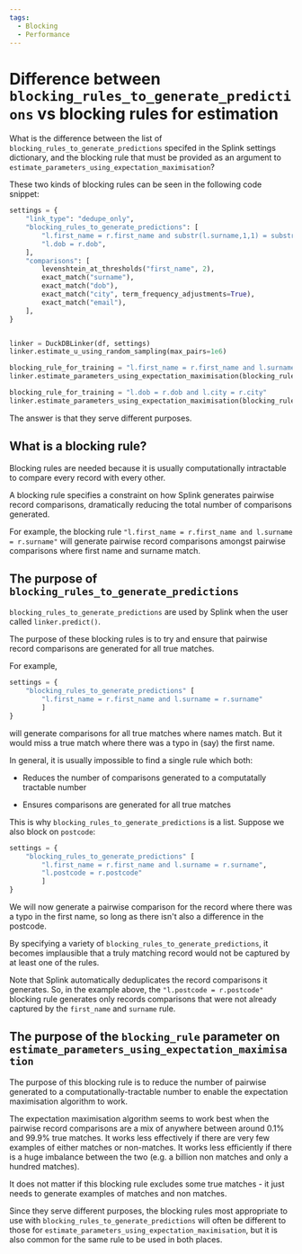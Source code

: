 ```yaml
---
tags:
  - Blocking
  - Performance
---
```


# Difference between `blocking_rules_to_generate_predictions` vs blocking rules for estimation

What is the difference between the list of `blocking_rules_to_generate_predictions` specifed in the Splink settings dictionary, and the blocking rule that must be provided as an argument to `estimate_parameters_using_expectation_maximisation`?

These two kinds of blocking rules can be seen in the following code snippet:

```python
settings = {
    "link_type": "dedupe_only",
    "blocking_rules_to_generate_predictions": [
        "l.first_name = r.first_name and substr(l.surname,1,1) = substr(r.surname,1,1)",
        "l.dob = r.dob",
    ],
    "comparisons": [
        levenshtein_at_thresholds("first_name", 2),
        exact_match("surname"),
        exact_match("dob"),
        exact_match("city", term_frequency_adjustments=True),
        exact_match("email"),
    ],
}


linker = DuckDBLinker(df, settings)
linker.estimate_u_using_random_sampling(max_pairs=1e6)

blocking_rule_for_training = "l.first_name = r.first_name and l.surname = r.surname"
linker.estimate_parameters_using_expectation_maximisation(blocking_rule_for_training)

blocking_rule_for_training = "l.dob = r.dob and l.city = r.city"
linker.estimate_parameters_using_expectation_maximisation(blocking_rule_for_training)

```

The answer is that they serve different purposes.

## What is a blocking rule?

Blocking rules are needed because it is usually computationally intractable to compare every record with every other.

A blocking rule specifies a constraint on how Splink generates pairwise record comparisons, dramatically reducing the total number of comparisons generated.

For example, the blocking rule `"l.first_name = r.first_name and l.surname = r.surname"` will generate pairwise record comparisons amongst pairwise comparisons where first name and surname match.

## The purpose of `blocking_rules_to_generate_predictions`

`blocking_rules_to_generate_predictions` are used by Splink when the user called `linker.predict()`.

The purpose of these blocking rules is to try and ensure that pairwise record comparisons are generated for all true matches.

For example,

```python
settings = {
    "blocking_rules_to_generate_predictions" [
        "l.first_name = r.first_name and l.surname = r.surname"
        ]
}
```

will generate comparisons for all true matches where names match. But it would miss a true match where there was a typo in (say) the first name.

In general, it is usually impossible to find a single rule which both:

- Reduces the number of comparisons generated to a computatally tractable number

- Ensures comparisons are generated for all true matches

This is why `blocking_rules_to_generate_predictions` is a list. Suppose we also block on `postcode`:

```python
settings = {
    "blocking_rules_to_generate_predictions" [
        "l.first_name = r.first_name and l.surname = r.surname",
        "l.postcode = r.postcode"
        ]
}
```

We will now generate a pairwise comparison for the record where there was a typo in the first name, so long as there isn't also a difference in the postcode.

By specifying a variety of `blocking_rules_to_generate_predictions`, it becomes implausible that a truly matching record would not be captured by at least one of the rules.

Note that Splink automatically deduplicates the record comparisons it generates. So, in the example above, the `"l.postcode = r.postcode"` blocking rule generates only records comparisons that were not already captured by the `first_name` and `surname` rule.

## The purpose of the `blocking_rule` parameter on `estimate_parameters_using_expectation_maximisation`

The purpose of this blocking rule is to reduce the number of pairwise generated to a computationally-tractable number to enable the expectation maximisation algorithm to work.

The expectation maximisation algorithm seems to work best when the pairwise record comparisons are a mix of anywhere between around 0.1% and 99.9% true matches. It works less effectively if there are very few examples of either matches or non-matches. It works less efficiently if there is a huge imbalance between the two (e.g. a billion non matches and only a hundred matches).

It does not matter if this blocking rule excludes some true matches - it just needs to generate examples of matches and non matches.

Since they serve different purposes, the blocking rules most appropriate to use with `blocking_rules_to_generate_predictions` will often be different to those for `estimate_parameters_using_expectation_maximisation`, but it is also common for the same rule to be used in both places.
